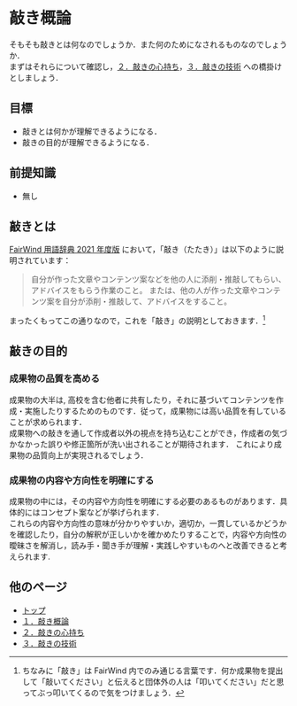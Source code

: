 # 敲き概論

そもそも敲きとは何なのでしょうか．また何のためになされるものなのでしょうか．  
まずはそれらについて確認し，[２．敲きの心持ち](../spirit/README.md)，[３．敲きの技術](../technique/README.md) への橋掛けとしましょう．

## 目標

- 敲きとは何かが理解できるようになる．
- 敲きの目的が理解できるようになる．

## 前提知識

- 無し

## 敲きとは

[FairWind 用語辞典 2021 年度版](http://fairwindplatform.us-east-1.elasticbeanstalk.com/wiki/fairwind/encyclopedia2/) において，「敲き（たたき）」は以下のように説明されています：

> 自分が作った文章やコンテンツ案などを他の人に添削・推敲してもらい、アドバイスをもらう作業のこと。
> または、他の人が作った文章やコンテンツ案を自分が添削・推敲して、アドバイスをすること。

まったくもってこの通りなので，これを「敲き」の説明としておきます．[^1]

## 敲きの目的

### 成果物の品質を高める

成果物の大半は, 高校を含む他者に共有したり，それに基づいてコンテンツを作成・実施したりするためのものです．従って，成果物には高い品質を有していることが求められます．  
成果物への敲きを通して作成者以外の視点を持ち込むことができ，作成者の気づかなかった誤りや修正箇所が洗い出されることが期待されます．
これにより成果物の品質向上が実現されるでしょう．

### 成果物の内容や方向性を明確にする

成果物の中には，その内容や方向性を明確にする必要のあるものがあります．具体的にはコンセプト案などが挙げられます．  
これらの内容や方向性の意味が分かりやすいか，適切か，一貫しているかどうかを確認したり，自分の解釈が正しいかを確かめたりすることで，内容や方向性の曖昧さを解消し，読み手・聞き手が理解・実践しやすいものへと改善できると考えられます.

[^1]: ちなみに「敲き」は FairWind 内でのみ通じる言葉です．何か成果物を提出して「敲いてください」と伝えると団体外の人は「叩いてください」だと思ってぶっ叩いてくるので気をつけましょう．

## 他のページ

- [トップ](../README.md)
- [１．敲き概論](../intro/README.md)
- [２．敲きの心持ち](../spirit/README.md)
- [３．敲きの技術](../technique/README.md)
